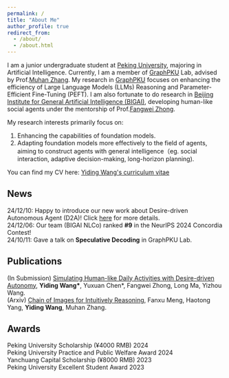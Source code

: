 ```yaml
---
permalink: /
title: "About Me"
author_profile: true
redirect_from: 
  - /about/
  - /about.html
---
```


I am a junior undergraduate student at [Peking University](https://www.pku.edu.cn/), majoring in Artificial Intelligence. Currently, I am a member of [GraphPKU](https://www.graphpku.cn) Lab, advised by Prof.[Muhan Zhang](https://muhanzhang.github.io). My research in [GraphPKU](https://www.graphpku.cn) focuses on enhancing the efficiency of Large Language Models (LLMs) Reasoning and Parameter-Efficient Fine-Tuning (PEFT). I am also fortunate to do research in [Beijing Institute for General Artificial Intelligence (BIGAI)](https://eng.bigai.ai/), developing human-like social agents under the mentorship of Prof.[Fangwei Zhong](https://fangweizhong.xyz/). 

My research interests primarily focus on:
1.	Enhancing the capabilities of foundation models.
2.	Adapting foundation models more effectively to the field of agents, aiming to construct agents with general intelligence（eg. social interaction, adaptive decision-making, long-horizon planning).

You can find my CV here: [Yiding Wang's curriculum vitae](../assets/CV_v1.pdf)

## News

24/12/10: Happy to introduce our new work about Desire-driven Autonomous Agent (D2A)! Click [here](https://sites.google.com/view/desire-driven-autonomy) for more details.  
24/12/06: Our team (BIGAI NLCo) ranked **#9** in the NeurIPS 2024 Concordia Contest!  
24/10/11: Gave a talk on **Speculative Decoding** in GraphPKU Lab.

## Publications
(In Submission) [Simulating Human-like Daily Activities with Desire-driven Autonomy](https://arxiv.org/abs/2412.06435), **Yiding Wang\***, Yuxuan Chen\*, Fangwei Zhong, Long Ma, Yizhou Wang.  
(Arxiv) [Chain of Images for Intuitively Reasoning](https://arxiv.org/abs/2311.09241), Fanxu Meng, Haotong Yang, **Yiding Wang**, Muhan Zhang.  


## Awards
 
Peking University Scholarship (¥4000 RMB)  2024  
Peking University Practice and Public Welfare Award 2024  
Yanchuang Capital Scholarship (¥8000 RMB)  2023  
Peking University Excellent Student Award  2023  

